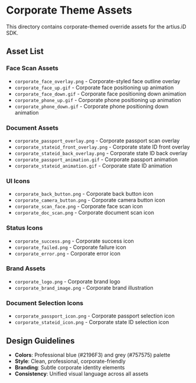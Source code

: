 # Corporate Theme Assets

This directory contains corporate-themed override assets for the artius.iD SDK.

## Asset List

### Face Scan Assets
- `corporate_face_overlay.png` - Corporate-styled face outline overlay
- `corporate_face_up.gif` - Corporate face positioning up animation
- `corporate_face_down.gif` - Corporate face positioning down animation
- `corporate_phone_up.gif` - Corporate phone positioning up animation
- `corporate_phone_down.gif` - Corporate phone positioning down animation

### Document Assets
- `corporate_passport_overlay.png` - Corporate passport scan overlay
- `corporate_stateid_front_overlay.png` - Corporate state ID front overlay
- `corporate_stateid_back_overlay.png` - Corporate state ID back overlay
- `corporate_passport_animation.gif` - Corporate passport animation
- `corporate_stateid_animation.gif` - Corporate state ID animation

### UI Icons
- `corporate_back_button.png` - Corporate back button icon
- `corporate_camera_button.png` - Corporate camera button icon
- `corporate_scan_face.png` - Corporate face scan icon
- `corporate_doc_scan.png` - Corporate document scan icon

### Status Icons
- `corporate_success.png` - Corporate success icon
- `corporate_failed.png` - Corporate failure icon
- `corporate_error.png` - Corporate error icon

### Brand Assets
- `corporate_logo.png` - Corporate brand logo
- `corporate_brand_image.png` - Corporate brand illustration

### Document Selection Icons
- `corporate_passport_icon.png` - Corporate passport selection icon
- `corporate_stateid_icon.png` - Corporate state ID selection icon

## Design Guidelines

- **Colors**: Professional blue (#2196F3) and grey (#757575) palette
- **Style**: Clean, professional, corporate-friendly
- **Branding**: Subtle corporate identity elements
- **Consistency**: Unified visual language across all assets
